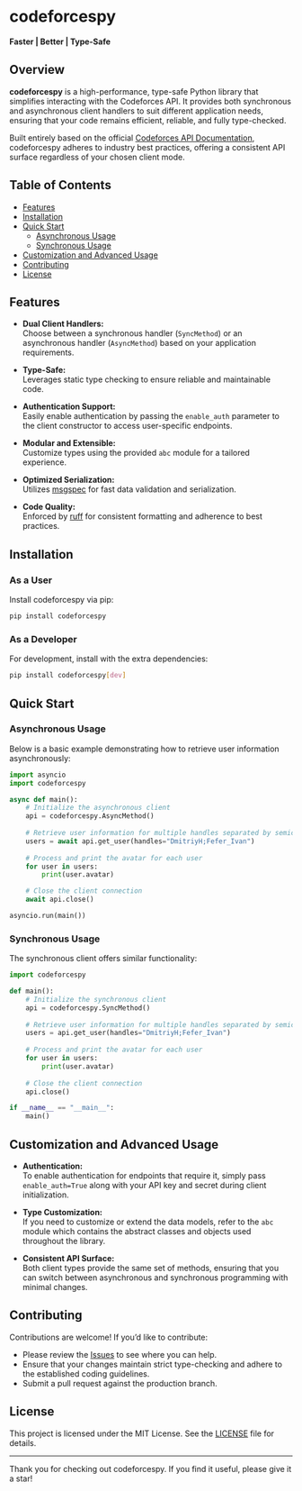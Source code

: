 # codeforcespy

**Faster | Better | Type-Safe**

## Overview

**codeforcespy** is a high-performance, type-safe Python library that simplifies interacting with the Codeforces API. It provides both synchronous and asynchronous client handlers to suit different application needs, ensuring that your code remains efficient, reliable, and fully type-checked.

Built entirely based on the official [Codeforces API Documentation](https://codeforces.com/apiHelp/), codeforcespy adheres to industry best practices, offering a consistent API surface regardless of your chosen client mode.

## Table of Contents

- [Features](#features)
- [Installation](#installation)
- [Quick Start](#quick-start)
  - [Asynchronous Usage](#asynchronous-usage)
  - [Synchronous Usage](#synchronous-usage)
- [Customization and Advanced Usage](#customization-and-advanced-usage)
- [Contributing](#contributing)
- [License](#license)

## Features

- **Dual Client Handlers:**  
  Choose between a synchronous handler (`SyncMethod`) or an asynchronous handler (`AsyncMethod`) based on your application requirements.

- **Type-Safe:**  
  Leverages static type checking to ensure reliable and maintainable code.

- **Authentication Support:**  
  Easily enable authentication by passing the `enable_auth` parameter to the client constructor to access user-specific endpoints.

- **Modular and Extensible:**  
  Customize types using the provided `abc` module for a tailored experience.

- **Optimized Serialization:**  
  Utilizes [msgspec](https://github.com/jcrist/msgspec) for fast data validation and serialization.

- **Code Quality:**  
  Enforced by [ruff](https://github.com/astral-sh/ruff) for consistent formatting and adherence to best practices.

## Installation

### As a User

Install codeforcespy via pip:

```sh
pip install codeforcespy
```

### As a Developer

For development, install with the extra dependencies:

```sh
pip install codeforcespy[dev]
```

## Quick Start

### Asynchronous Usage

Below is a basic example demonstrating how to retrieve user information asynchronously:

```python
import asyncio
import codeforcespy

async def main():
    # Initialize the asynchronous client
    api = codeforcespy.AsyncMethod()
    
    # Retrieve user information for multiple handles separated by semicolons
    users = await api.get_user(handles="DmitriyH;Fefer_Ivan")
    
    # Process and print the avatar for each user
    for user in users:
        print(user.avatar)

    # Close the client connection
    await api.close()

asyncio.run(main())
```

### Synchronous Usage

The synchronous client offers similar functionality:

```python
import codeforcespy

def main():
    # Initialize the synchronous client
    api = codeforcespy.SyncMethod()
    
    # Retrieve user information for multiple handles separated by semicolons
    users = api.get_user(handles="DmitriyH;Fefer_Ivan")
    
    # Process and print the avatar for each user
    for user in users:
        print(user.avatar)
    
    # Close the client connection
    api.close()

if __name__ == "__main__":
    main()
```

## Customization and Advanced Usage

- **Authentication:**  
  To enable authentication for endpoints that require it, simply pass `enable_auth=True` along with your API key and secret during client initialization.

- **Type Customization:**  
  If you need to customize or extend the data models, refer to the `abc` module which contains the abstract classes and objects used throughout the library.

- **Consistent API Surface:**  
  Both client types provide the same set of methods, ensuring that you can switch between asynchronous and synchronous programming with minimal changes.

## Contributing

Contributions are welcome! If you’d like to contribute:
- Please review the [Issues](https://github.com/xscynio/codeforcespy/issues) to see where you can help.
- Ensure that your changes maintain strict type-checking and adhere to the established coding guidelines.
- Submit a pull request against the production branch.

## License

This project is licensed under the MIT License. See the [LICENSE](LICENSE) file for details.

---

Thank you for checking out codeforcespy. If you find it useful, please give it a star!
